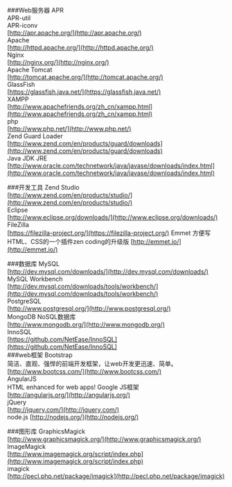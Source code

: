 ###Web服务器
APR    
APR-util    
APR-iconv      
[http://apr.apache.org/](http://apr.apache.org/)    
Apache    
[http://httpd.apache.org/](http://httpd.apache.org/)    
Nginx     
[http://nginx.org/](http://nginx.org/)    
Apache Tomcat      
[http://tomcat.apache.org/](http://tomcat.apache.org/)    
GlassFish    
[https://glassfish.java.net/](https://glassfish.java.net/)    
XAMPP     
[http://www.apachefriends.org/zh_cn/xampp.html](http://www.apachefriends.org/zh_cn/xampp.html)    
php     
[http://www.php.net/](http://www.php.net/)    
Zend Guard Loader     
[http://www.zend.com/en/products/guard/downloads](http://www.zend.com/en/products/guard/downloads)    
Java JDK JRE     
[http://www.oracle.com/technetwork/java/javase/downloads/index.html](http://www.oracle.com/technetwork/java/javase/downloads/index.html)    

###开发工具
Zend Studio    
[http://www.zend.com/en/products/studio/](http://www.zend.com/en/products/studio/)    
Eclipse    
[http://www.eclipse.org/downloads/](http://www.eclipse.org/downloads/)    
FileZilla    
[https://filezilla-project.org/](https://filezilla-project.org/)
Emmet   方便写HTML、CSS的一个插件zen coding的升级版
[http://emmet.io/](http://emmet.io/)

###数据库
MySQL    
[http://dev.mysql.com/downloads/](http://dev.mysql.com/downloads/)    
MySQL Workbench    
[http://dev.mysql.com/downloads/tools/workbench/](http://dev.mysql.com/downloads/tools/workbench/)    
PostgreSQL    
[http://www.postgresql.org/](http://www.postgresql.org/)    
MongoDB    NoSQL数据库    
[http://www.mongodb.org/](http://www.mongodb.org/)    
InnoSQL   
[https://github.com/NetEase/InnoSQL](https://github.com/NetEase/InnoSQL)    
###web框架
Bootstrap   
简洁、直观、强悍的前端开发框架，让web开发更迅速、简单。    
[http://www.bootcss.com/](http://www.bootcss.com/)    
AngularJS   
HTML enhanced for web apps! Google JS框架    
[http://angularjs.org/](http://angularjs.org/)    
jQuery    
[http://jquery.com/](http://jquery.com/)    
node.js
[http://nodejs.org/](http://nodejs.org/)    

###图形库
GraphicsMagick    
[http://www.graphicsmagick.org/](http://www.graphicsmagick.org/)    
ImageMagick    
[http://www.imagemagick.org/script/index.php](http://www.imagemagick.org/script/index.php)    
imagick    
[http://pecl.php.net/package/imagick](http://pecl.php.net/package/imagick)    
